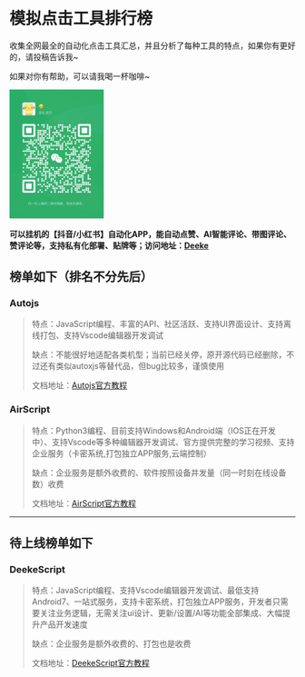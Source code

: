 # 模拟点击工具排行榜
收集全网最全的自动化点击工具汇总，并且分析了每种工具的特点，如果你有更好的，请投稿告诉我~

如果对你有帮助，可以请我喝一杯咖啡~ 

<img src="img/weixin.jpg" width='33%' />


<strong>可以挂机的【抖音/小红书】自动化APP，能自动点赞、AI智能评论、带图评论、赞评论等，支持私有化部署、贴牌等；访问地址：<a href='https://github.com/DeekeScript/ad-dke' target='_blank'>Deeke</a></strong>

## 榜单如下（排名不分先后）

### Autojs
> 特点：JavaScript编程、丰富的API、社区活跃、支持UI界面设计、支持离线打包、支持Vscode编辑器开发调试
> 
> 缺点：不能很好地适配各类机型；当前已经关停，原开源代码已经删除，不过还有类似autoxjs等替代品，但bug比较多，谨慎使用
> 
> 文档地址：<a href='http://www.autojs.cc/docs/zh/v8/index.htm' target='_blank'>Autojs官方教程</a>


### AirScript
> 特点：Python3编程、目前支持Windows和Android端（IOS正在开发中）、支持Vscode等多种编辑器开发调试、官方提供完整的学习视频、支持企业服务（卡密系统,打包独立APP服务,云端控制）
> 
> 缺点：企业服务是额外收费的、软件按照设备并发量（同一时刻在线设备数）收费
> 
> 文档地址：<a href='http://dev.airscript.cn/docs/android/intro' target='_blank'>AirScript官方教程</a>


***

## 待上线榜单如下

### DeekeScript
> 特点：JavaScript编程、支持Vscode编辑器开发调试、最低支持Android7、一站式服务，支持卡密系统，打包独立APP服务，开发者只需要关注业务逻辑，无需关注ui设计、更新/设置/AI等功能全部集成、大幅提升产品开发速度
> 
> 缺点：企业服务是额外收费的、打包也是收费
> 
> 文档地址：<a href='https://doc.deeke.top' target='_blank'>DeekeScript官方教程</a>
> 